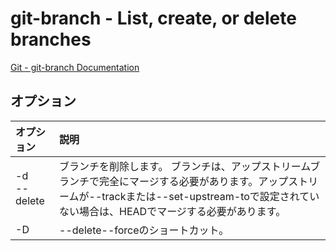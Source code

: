 # git-branch - List, create, or delete branches

[Git - git-branch Documentation](https://git-scm.com/docs/git-branch)

## オプション

|オプション|説明|
|:--|:--|
|-d<br>--delete|ブランチを削除します。 ブランチは、アップストリームブランチで完全にマージする必要があります。アップストリームが--trackまたは--set-upstream-toで設定されていない場合は、HEADでマージする必要があります。|
|-D|--delete--forceのショートカット。|
